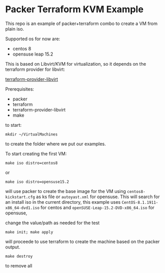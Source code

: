 # Packer Terraform KVM Example

This repo is an example of packer+terraform combo to create a VM from plain iso.

Supported os for now are:

- centos 8
- opensuse leap 15.2

This is based on Libvirt/KVM for virtualization, so it depends on the terraform provider for libvirt:

[terraform-provider-libvirt](https://github.com/dmacvicar/terraform-provider-libvirt/)

Prerequisites:

- packer
- terraform
- terraform-provider-libvirt
- make

to start:

`mkdir ~/VirtualMachines`

to create the folder where we put our examples.

To start creating the first VM:

`make iso distro=centos8`

or

`make iso distro=opensuse15.2`

will use packer to create the base image for the VM using `centos8-kickstart.cfg` as ks file or `autoyast.xml` for opensuse.
This will search for an install iso in the current directory, this example uses `CentOS-8.1.1911-x86_64-dvd1.iso` for centos and
`openSUSE-Leap-15.2-DVD-x86_64.iso` for opensuse, 

change the value/path as needed for the test

`make init; make apply` 

will proceede to use terraform to create the machine based on the packer output.


`make destroy`

to remove all
